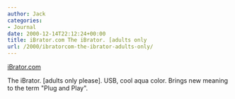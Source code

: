 ```yaml
---
author: Jack
categories:
- Journal
date: 2000-12-14T22:12:24+00:00
title: iBrator.com The iBrator. [adults only
url: /2000/ibratorcom-the-ibrator-adults-only/
---
```


[iBrator.com][1]

The iBrator. [adults only please]. USB, cool aqua color. Brings new meaning to the term "Plug and Play".

 [1]: http://www.ibrator.com/
